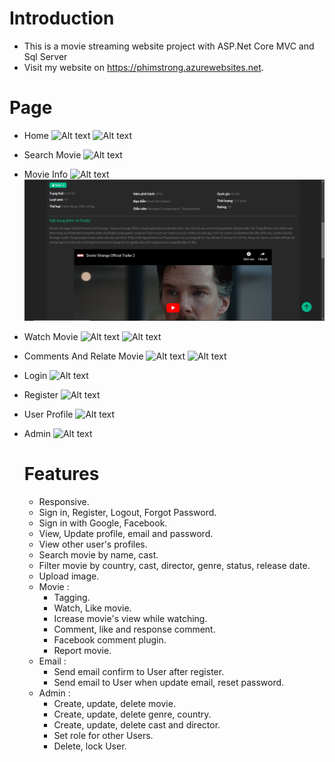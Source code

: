 # Introduction
- This is a movie streaming website project with ASP.Net Core MVC and Sql Server
- Visit my website on https://phimstrong.azurewebsites.net.

# Page

- Home
  <img src="https://phimstrong.azurewebsites.net/src/img/Upload/MainPage.png" alt="Alt text" title="Optional title">
  <img src="https://phimstrong.azurewebsites.net/src/img/Upload/MainPage2.png" alt="Alt text" title="Optional title">
- Search Movie
  <img src="https://phimstrong.azurewebsites.net/src/img/Upload/SearchMovie.png" alt="Alt text" title="Optional title">
- Movie Info
  <img src="https://phimstrong.azurewebsites.net/src/img/Upload/MovieDetail.png" alt="Alt text" title="Optional title">
  <img src="https://github.com/VuManh1/PhimStrong/blob/master/PhimStrong/wwwroot/src/img/Logo/moviedetail2.png" alt="Alt text" title="Optional title">
- Watch Movie
  <img src="https://phimstrong.azurewebsites.net/src/img/Upload/Watch.png" alt="Alt text" title="Optional title">
  <img src="https://phimstrong.azurewebsites.net/src/img/Upload/Watch2.png" alt="Alt text" title="Optional title">
- Comments And Relate Movie
  <img src="https://phimstrong.azurewebsites.net/src/img/Upload/MovieComment.png" alt="Alt text" title="Optional title">
  <img src="https://phimstrong.azurewebsites.net/src/img/Upload/FacebookCmt.png" alt="Alt text" title="Optional title">
- Login
  <img src="https://phimstrong.azurewebsites.net/src/img/Upload/login.png" alt="Alt text" title="Optional title">
- Register
  <img src="https://phimstrong.azurewebsites.net/src/img/Upload/register.png" alt="Alt text" title="Optional title">
- User Profile
  <img src="https://phimstrong.azurewebsites.net/src/img/Upload/UserProfile.png" alt="Alt text" title="Optional title">
- Admin
  <img src="https://phimstrong.azurewebsites.net/src/img/Upload/AdminPage.png" alt="Alt text" title="Optional title">
  
  # Features
  - Responsive.
  - Sign in, Register, Logout, Forgot Password.
  - Sign in with Google, Facebook.
  - View, Update profile, email and password.
  - View other user's profiles.
  - Search movie by name, cast.
  - Filter movie by country, cast, director, genre, status, release date.
  - Upload image.
  - Movie :
    -  Tagging.
    -  Watch, Like movie.
    -  Icrease movie's view while watching.
    -  Comment, like and response comment.
    -  Facebook comment plugin.
    -  Report movie.
  - Email :
    - Send email confirm to User after register. 
    - Send email to User when update email, reset password. 
  - Admin :
    - Create, update, delete movie. 
    - Create, update, delete genre, country. 
    - Create, update, delete cast and director. 
    - Set role for other Users.
    - Delete, lock User.    

